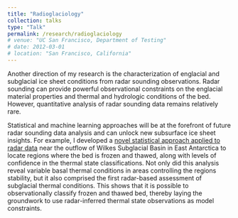 ```yaml
---
title: "Radioglaciology"
collection: talks
type: "Talk"
permalink: /research/radioglaciology
# venue: "UC San Francisco, Department of Testing"
# date: 2012-03-01
# location: "San Francisco, California"
---
```


Another direction of my research is the characterization of englacial and subglacial ice sheet conditions from radar sounding observations. Radar sounding can provide powerful observational constraints on the englacial material properties and thermal and hydrologic conditions of the bed. However, quantitative analysis of radar sounding data remains relatively rare.

Statistical and machine learning approaches will be at the forefront of future radar sounding data analysis and can unlock new subsurface ice sheet insights. For example, I developed a [novel statistical approach applied to radar data](/publications/#publication-2024-Dawson) near the outflow of Wilkes Subglacial Basin in East Antarctica to locate regions where the bed is frozen and thawed, along with levels of confidence in the thermal state classifications. Not only did this analysis reveal variable basal thermal conditions in areas controlling the regions stability, but it also comprised the first radar-based assessment of subglacial thermal conditions. This shows that it is possible to observationally classify frozen and thawed bed, thereby laying the groundwork to use radar-inferred thermal state observations as model constraints.
